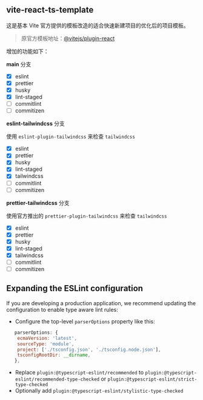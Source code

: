 ## vite-react-ts-template

这是基本 Vite 官方提供的模板改造的适合快速新建项目的优化后的项目模板。

> 原官方模板地址：[@vitejs/plugin-react](https://github.com/vitejs/vite-plugin-react/blob/main/packages/plugin-react/README.md)

增加的功能如下：

**main** 分支

- [x] eslint
- [x] prettier
- [x] husky
- [x] lint-staged
- [ ] commitlint
- [ ] commitizen

**eslint-tailwindcss** 分支

使用 `eslint-plugin-tailwindcss` 来检查 `tailwindcss`

- [x] eslint
- [x] prettier
- [x] husky
- [x] lint-staged
- [x] tailwindcss
- [ ] commitlint
- [ ] commitizen

**prettier-tailwindcss** 分支

使用官方推出的 `prettier-plugin-tailwindcss` 来检查 `tailwindcss`

- [x] eslint
- [x] prettier
- [x] husky
- [x] lint-staged
- [x] tailwindcss
- [ ] commitlint
- [ ] commitizen

## Expanding the ESLint configuration

If you are developing a production application, we recommend updating the configuration to enable type aware lint rules:

- Configure the top-level `parserOptions` property like this:

```js
   parserOptions: {
    ecmaVersion: 'latest',
    sourceType: 'module',
    project: ['./tsconfig.json', './tsconfig.node.json'],
    tsconfigRootDir: __dirname,
   },
```

- Replace `plugin:@typescript-eslint/recommended` to `plugin:@typescript-eslint/recommended-type-checked` or `plugin:@typescript-eslint/strict-type-checked`
- Optionally add `plugin:@typescript-eslint/stylistic-type-checked`
